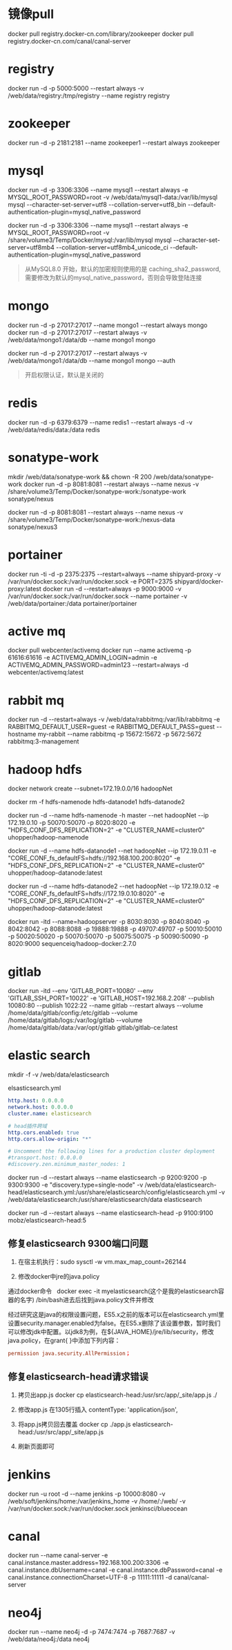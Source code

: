 # 镜像pull
docker pull registry.docker-cn.com/library/zookeeper
docker pull registry.docker-cn.com/canal/canal-server

# registry
docker run -d -p 5000:5000 --restart always -v /web/data/registry:/tmp/registry --name registry registry

# zookeeper
docker run -d -p 2181:2181 --name zookeeper1 --restart always zookeeper

# mysql
docker run -d -p 3306:3306 --name mysql1 --restart always -e MYSQL_ROOT_PASSWORD=root -v /web/data/mysql1-data:/var/lib/mysql mysql --character-set-server=utf8 --collation-server=utf8_bin  --default-authentication-plugin=mysql_native_password

docker run -d -p 3306:3306 --name mysql1 --restart always -e MYSQL_ROOT_PASSWORD=root -v /share/volume3/Temp/Docker/mysql:/var/lib/mysql mysql --character-set-server=utf8mb4 --collation-server=utf8mb4_unicode_ci  --default-authentication-plugin=mysql_native_password


>从MySQL8.0 开始，默认的加密规则使用的是 caching_sha2_password,需要修改为默认的mysql_native_password，否则会导致登陆连接

# mongo
docker run -d -p 27017:27017 --name mongo1 --restart always mongo
docker run -d -p 27017:27017 --restart always -v /web/data/mongo1:/data/db --name mongo1 mongo


docker run -d -p 27017:27017 --restart always -v /web/data/mongo1:/data/db --name mongo1 mongo --auth
>开启权限认证，默认是关闭的

# redis
docker run -d -p 6379:6379 --name redis1 --restart always -d -v /web/data/redis/data:/data redis

# sonatype-work
mkdir /web/data/sonatype-work && chown -R 200 /web/data/sonatype-work
docker run -d -p 8081:8081 --restart always --name nexus -v /share/volume3/Temp/Docker/sonatype-work:/sonatype-work sonatype/nexus

docker run -d -p 8081:8081 --restart always --name nexus -v /share/volume3/Temp/Docker/sonatype-work:/nexus-data sonatype/nexus3


# portainer
docker run -ti -d -p 2375:2375 --restart=always --name shipyard-proxy -v /var/run/docker.sock:/var/run/docker.sock -e PORT=2375 shipyard/docker-proxy:latest
docker run -d --restart=always -p 9000:9000 -v /var/run/docker.sock:/var/run/docker.sock --name portainer -v /web/data/portainer:/data portainer/portainer

# active mq
docker pull webcenter/activemq
docker run --name activemq -p 61616:61616 -e ACTIVEMQ_ADMIN_LOGIN=admin -e ACTIVEMQ_ADMIN_PASSWORD=admin123 --restart=always -d webcenter/activemq:latest

# rabbit mq
docker run -d --restart=always -v /web/data/rabbitmq:/var/lib/rabbitmq -e RABBITMQ_DEFAULT_USER=guest -e RABBITMQ_DEFAULT_PASS=guest --hostname my-rabbit --name rabbitmq -p 15672:15672 -p 5672:5672 rabbitmq:3-management

# hadoop hdfs
docker network create --subnet=172.19.0.0/16 hadoopNet

docker rm -f hdfs-namenode hdfs-datanode1 hdfs-datanode2

docker run -d --name hdfs-namenode -h master --net hadoopNet --ip 172.19.0.10 -p 50070:50070 -p 8020:8020 -e "HDFS_CONF_DFS_REPLICATION=2"  -e "CLUSTER_NAME=cluster0" uhopper/hadoop-namenode

docker run -d --name hdfs-datanode1 --net hadoopNet --ip 172.19.0.11 -e "CORE_CONF_fs_defaultFS=hdfs://192.168.100.200:8020" -e "HDFS_CONF_DFS_REPLICATION=2" -e "CLUSTER_NAME=cluster0" uhopper/hadoop-datanode:latest

docker run -d --name hdfs-datanode2 --net hadoopNet --ip 172.19.0.12 -e "CORE_CONF_fs_defaultFS=hdfs://172.19.0.10:8020" -e "HDFS_CONF_DFS_REPLICATION=2" -e "CLUSTER_NAME=cluster0" uhopper/hadoop-datanode:latest

docker run -itd --name=hadoopserver -p 8030:8030 -p 8040:8040 -p 8042:8042 -p 8088:8088 -p 19888:19888 -p 49707:49707 -p 50010:50010 -p 50020:50020 -p 50070:50070 -p 50075:50075 -p 50090:50090 -p 8020:9000 sequenceiq/hadoop-docker:2.7.0

# gitlab
docker run -itd --env 'GITLAB_PORT=10080' --env 'GITLAB_SSH_PORT=10022' -e 'GITLAB_HOST=192.168.2.208' --publish 10080:80 --publish 1022:22 --name gitlab --restart always  --volume /home/data/gitlab/config:/etc/gitlab  --volume /home/data/gitlab/logs:/var/log/gitlab --volume /home/data/gitlab/data:/var/opt/gitlab     gitlab/gitlab-ce:latest

# elastic search
mkdir -f -v /web/data/elasticsearch

elsasticsearch.yml

```yml
http.host: 0.0.0.0
network.host: 0.0.0.0
cluster.name: elasticsearch

# head插件跨域
http.cors.enabled: true
http.cors.allow-origin: "*"

# Uncomment the following lines for a production cluster deployment
#transport.host: 0.0.0.0
#discovery.zen.minimum_master_nodes: 1

```

docker run -d --restart always --name elasticsearch -p 9200:9200 -p 9300:9300 -e "discovery.type=single-node"  -v /web/data/elasticsearch-head/elasticsearch.yml:/usr/share/elasticsearch/config/elasticsearch.yml -v /web/data/elasticsearch:/usr/share/elasticsearch/data elasticsearch

docker run -d --restart always --name elasticsearch-head -p 9100:9100 mobz/elasticsearch-head:5


## 修复elasticsearch 9300端口问题

1. 在宿主机执行：sudo sysctl -w vm.max_map_count=262144

2. 修改docker中jre的java.policy

通过docker命令   docker exec -it myelasticsearch(这个是我的elasticsearch容器的名字) /bin/bash进去后找到java.policy文件并修改                 

经过研究这是java的权限设置问题，ES5.x之前的版本可以在elasticsearch.yml里设置security.manager.enabled为false。在ES5.x删除了该设置参数，暂时我们可以修改jdk中配置。以jdk8为例，在${JAVA_HOME}/jre/lib/security，修改java.policy，在grant{ }中添加下列内容：

```conf
permission java.security.AllPermission；
```

## 修复elasticsearch-head请求错误

1. 拷贝出app.js
docker cp elasticsearch-head:/usr/src/app/_site/app.js ./

2. 修改app.js
在1305行插入
contentType: 'application/json',

3. 将app.js拷贝回去覆盖
docker cp  ./app.js elasticsearch-head:/usr/src/app/_site/app.js

4. 刷新页面即可


# jenkins
docker run -u root -d --name jenkins -p 10000:8080  -v /web/soft/jenkins/home:/var/jenkins_home -v /home/:/web/ -v /var/run/docker.sock:/var/run/docker.sock jenkinsci/blueocean

# canal
docker run --name canal-server -e canal.instance.master.address=192.168.100.200:3306 -e canal.instance.dbUsername=canal -e canal.instance.dbPassword=canal -e canal.instance.connectionCharset=UTF-8 -p 11111:11111 -d canal/canal-server

# neo4j
docker run --name neo4j -d -p 7474:7474 -p 7687:7687  -v /web/data/neo4j:/data  neo4j